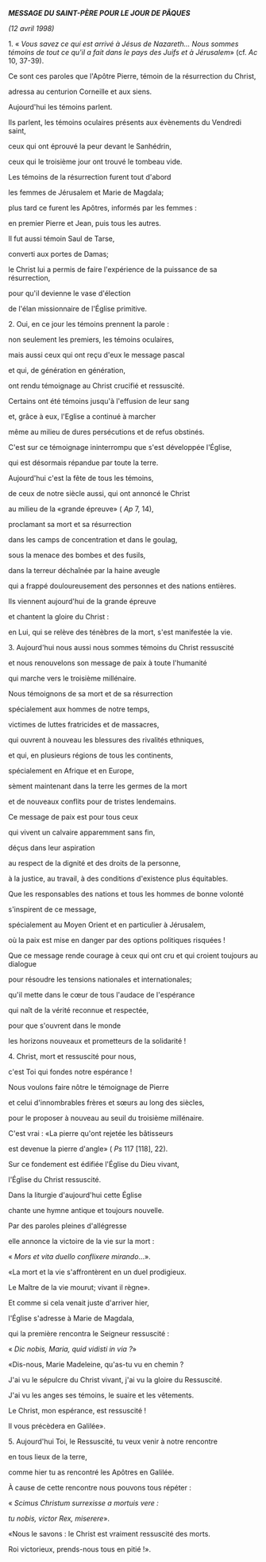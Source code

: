 ***MESSAGE DU SAINT-PÈRE POUR LE JOUR DE PÂQUES***

*(12 avril 1998)*

1\. « *Vous savez ce qui est arrivé à Jésus de Nazareth... Nous sommes témoins de tout ce qu'il a fait dans le pays des Juifs et à Jérusalem*» (cf. *Ac* 10, 37-39).

Ce sont ces paroles que l'Apôtre Pierre, témoin de la résurrection du Christ,

adressa au centurion Corneille et aux siens.

Aujourd'hui les témoins parlent.

Ils parlent, les témoins oculaires présents aux évènements du Vendredi saint,

ceux qui ont éprouvé la peur devant le Sanhédrin,

ceux qui le troisième jour ont trouvé le tombeau vide.

Les témoins de la résurrection furent tout d'abord

les femmes de Jérusalem et Marie de Magdala;

plus tard ce furent les Apôtres, informés par les femmes :

en premier Pierre et Jean, puis tous les autres.

Il fut aussi témoin Saul de Tarse,

converti aux portes de Damas;

le Christ lui a permis de faire l'expérience de la puissance de sa résurrection,

pour qu'il devienne le vase d'élection

de l'élan missionnaire de l'Église primitive.

2\. Oui, en ce jour les témoins prennent la parole :

non seulement les premiers, les témoins oculaires,

mais aussi ceux qui ont reçu d'eux le message pascal

et qui, de génération en génération,

ont rendu témoignage au Christ crucifié et ressuscité.

Certains ont été témoins jusqu'à l'effusion de leur sang

et, grâce à eux, l'Eglise a continué à marcher

même au milieu de dures persécutions et de refus obstinés.

C'est sur ce témoignage ininterrompu que s'est développée l'Église,

qui est désormais répandue par toute la terre.

Aujourd'hui c'est la fête de tous les témoins,

de ceux de notre siècle aussi, qui ont annoncé le Christ

au milieu de la «grande épreuve» ( *Ap* 7, 14),

proclamant sa mort et sa résurrection

dans les camps de concentration et dans le goulag,

sous la menace des bombes et des fusils,

dans la terreur déchaînée par la haine aveugle

qui a frappé douloureusement des personnes et des nations entières.

Ils viennent aujourd'hui de la grande épreuve

et chantent la gloire du Christ :

en Lui, qui se relève des ténèbres de la mort, s'est manifestée la vie.

3\. Aujourd'hui nous aussi nous sommes témoins du Christ ressuscité

et nous renouvelons son message de paix à toute l'humanité

qui marche vers le troisième millénaire.

Nous témoignons de sa mort et de sa résurrection

spécialement aux hommes de notre temps,

victimes de luttes fratricides et de massacres,

qui ouvrent à nouveau les blessures des rivalités ethniques,

et qui, en plusieurs régions de tous les continents,

spécialement en Afrique et en Europe,

sèment maintenant dans la terre les germes de la mort

et de nouveaux conflits pour de tristes lendemains.

Ce message de paix est pour tous ceux

qui vivent un calvaire apparemment sans fin,

déçus dans leur aspiration

au respect de la dignité et des droits de la personne,

à la justice, au travail, à des conditions d'existence plus équitables.

Que les responsables des nations et tous les hommes de bonne volonté

s'inspirent de ce message,

spécialement au Moyen Orient et en particulier à Jérusalem,

où la paix est mise en danger par des options politiques risquées !

Que ce message rende courage à ceux qui ont cru et qui croient toujours au dialogue

pour résoudre les tensions nationales et internationales;

qu'il mette dans le cœur de tous l'audace de l'espérance

qui naît de la vérité reconnue et respectée,

pour que s'ouvrent dans le monde

les horizons nouveaux et prometteurs de la solidarité !

4\. Christ, mort et ressuscité pour nous,

c'est Toi qui fondes notre espérance !

Nous voulons faire nôtre le témoignage de Pierre

et celui d'innombrables frères et sœurs au long des siècles,

pour le proposer à nouveau au seuil du troisième millénaire.

C'est vrai : «La pierre qu'ont rejetée les bâtisseurs

est devenue la pierre d'angle» ( *Ps* 117 \[118\], 22).

Sur ce fondement est édifiée l'Église du Dieu vivant,

l'Église du Christ ressuscité.

Dans la liturgie d'aujourd'hui cette Église

chante une hymne antique et toujours nouvelle.

Par des paroles pleines d'allégresse

elle annonce la victoire de la vie sur la mort :

« *Mors et vita duello conflixere mirando*...».

«La mort et la vie s'affrontèrent en un duel prodigieux.

Le Maître de la vie mourut; vivant il règne».

Et comme si cela venait juste d'arriver hier,

l'Église s'adresse à Marie de Magdala,

qui la première rencontra le Seigneur ressuscité :

« *Dic nobis, Maria, quid vidisti in via ?*»

«Dis-nous, Marie Madeleine, qu'as-tu vu en chemin ?

J'ai vu le sépulcre du Christ vivant, j'ai vu la gloire du Ressuscité.

J'ai vu les anges ses témoins, le suaire et les vêtements.

Le Christ, mon espérance, est ressuscité !

Il vous précèdera en Galilée».

5\. Aujourd'hui Toi, le Ressuscité, tu veux venir à notre rencontre

en tous lieux de la terre,

comme hier tu as rencontré les Apôtres en Galilée.

À cause de cette rencontre nous pouvons tous répéter :

« *Scimus Christum surrexisse a mortuis vere :*

*tu nobis, victor Rex, miserere*».

«Nous le savons : le Christ est vraiment ressuscité des morts.

Roi victorieux, prends-nous tous en pitié !».